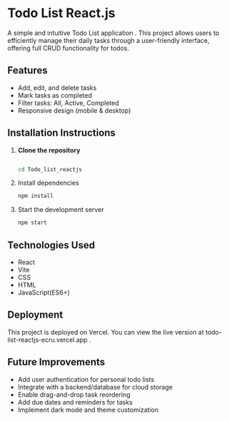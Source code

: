 # Todo List React.js

A simple and intuitive Todo List application . This project allows users to efficiently manage their daily tasks through a user-friendly interface, offering full CRUD functionality for todos.


## Features

- Add, edit, and delete tasks
- Mark tasks as completed
- Filter tasks: All, Active, Completed
- Responsive design (mobile & desktop)


## Installation Instructions

1. **Clone the repository**
   ```bash
   
   cd Todo_list_reactjs

2. Install dependencies
   ```bash
   npm install
   ```

3. Start the development server
   ```bash
   npm start
   ```

## Technologies Used

- React
- Vite
- CSS
- HTML
- JavaScript(ES6+)

## Deployment

This project is deployed on Vercel. You can view the live version at todo-list-reactjs-ecru.vercel.app
 .

## Future Improvements

- Add user authentication for personal todo lists
- Integrate with a backend/database for cloud storage
- Enable drag-and-drop task reordering
- Add due dates and reminders for tasks
- Implement dark mode and theme customization
